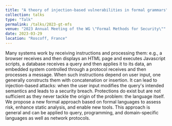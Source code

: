 ```yaml
---
title: "A theory of injection-based vulnerabilities in formal grammars"
collection: talks
type: "Talk"
permalink: /talks/2023-gt-mfs
venue: "2023 Annual Meeting of the WG \"Formal Methods for Security\""
date: 2023-03-29
location: "Roscoff, France"
---
```


Many systems work by receiving instructions and processing them: e.g., a browser receives and then displays an HTML page and executes Javascript scripts, a database receives a query and then applies it to its data, an embedded system controlled through a protocol receives and then processes a message. When such instructions depend on user input, one generally constructs them with concatenation or insertion. It can lead to injection-based attacks: when the user input modifies the query's intended semantics and leads to a security breach. Protections do exist but are not sufficient as they never tackle the origin of the problem: the language itself. We propose a new formal approach based on formal languages to assess risk, enhance static analysis, and enable new tools. This approach is general and can be applied to query, programming, and domain-specific languages as well as network protocols.
